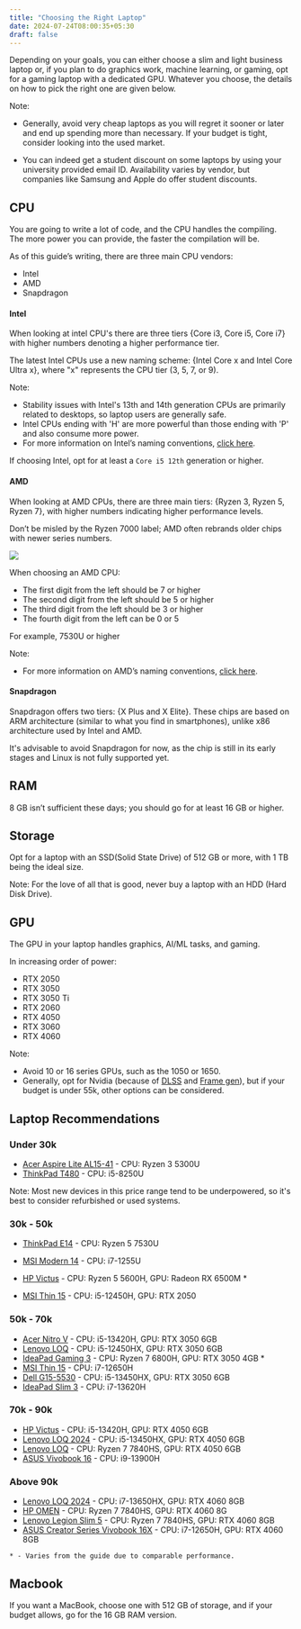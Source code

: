 ```yaml
---
title: "Choosing the Right Laptop"
date: 2024-07-24T08:00:35+05:30
draft: false
---
```


Depending on your goals, you can either choose a slim and light business laptop or, if you plan to do graphics work, machine learning, or gaming, opt for a gaming laptop with a dedicated GPU. Whatever you choose, the details on how to pick the right one are given below.


Note: 
- Generally, avoid very cheap laptops as you will regret it sooner or later and end up spending more than necessary. If your budget is tight, consider looking into the used market.

- You can indeed get a student discount on some laptops by using your university provided email ID. Availability varies by vendor, but companies like Samsung and Apple do offer student discounts.


## CPU
You are going to write a lot of code, and the CPU handles the compiling. The more power you can provide, the faster the compilation will be.

As of this guide’s writing, there are three main CPU vendors:
- Intel
- AMD
- Snapdragon

#### Intel 
When looking at intel CPU's there are three tiers {Core i3, Core i5, Core i7} with higher numbers denoting a higher performance tier.

The latest Intel CPUs use a new naming scheme: {Intel Core x and Intel Core Ultra x}, where "x" represents the CPU tier (3, 5, 7, or 9).

Note: 
- Stability issues with Intel's 13th and 14th generation CPUs are primarily related to desktops, so laptop users are generally safe.
- Intel CPUs ending with 'H' are more powerful than those ending with 'P' and also consume more power.
- For more information on Intel’s naming conventions, [click here](https://www.intel.com/content/www/us/en/processors/processor-numbers.html).

If choosing Intel, opt for at least a `Core i5 12th` generation or higher.

#### AMD
When looking at AMD CPUs, there are three main tiers: {Ryzen 3, Ryzen 5, Ryzen 7}, with higher numbers indicating higher performance levels.

Don’t be misled by the Ryzen 7000 label; AMD often rebrands older chips with newer series numbers.

![](https://storage-asset.msi.com/global/picture/news/2023/nb/nb-20230220-1.jpg)

When choosing an AMD CPU:
- The first digit from the left should be 7 or higher
- The second digit from the left should be 5 or higher
- The third digit from the left should be 3 or higher
- The fourth digit from the left can be 0 or 5

For example, 7530U or higher

Note:
- For more information on AMD’s naming conventions, [click here](https://www.msi.com/blog/understand-how-amd-name-their-mobile-cpu).

#### Snapdragon
Snapdragon offers two tiers: {X Plus and X Elite}. These chips are based on ARM architecture (similar to what you find in smartphones), unlike x86 architecture used by Intel and AMD.

It's advisable to avoid Snapdragon for now, as the chip is still in its early stages and Linux is not fully supported yet.


## RAM
8 GB isn’t sufficient these days; you should go for at least 16 GB or higher.

## Storage
Opt for a laptop with an SSD(Solid State Drive) of 512 GB or more, with 1 TB being the ideal size.

Note: For the love of all that is good, never buy a laptop with an HDD (Hard Disk Drive).

## GPU
The GPU in your laptop handles graphics, AI/ML tasks, and gaming.

In increasing order of power:
- RTX 2050
- RTX 3050
- RTX 3050 Ti
- RTX 2060
- RTX 4050
- RTX 3060
- RTX 4060

Note: 
- Avoid 10 or 16 series GPUs, such as the 1050 or 1650.
- Generally, opt for Nvidia (because of [DLSS](https://www.xda-developers.com/dlss) and [Frame gen](https://www.reddit.com/r/explainlikeimfive/comments/183bhj9/eli5_what_is_frame_generation_and_how_does_it_work/)), but if your budget is under 55k, other options can be considered.

## Laptop Recommendations
### Under 30k
- [Acer Aspire Lite AL15-41](https://www.amazon.in/Acer-Smartchoice-Premium-Windows-AL15-41/dp/B0CWTSF1TK) - CPU: Ryzen 3 5300U
- [ThinkPad T480](https://www.amazon.in/Refurbished-Lenovo-ThinkPad-Bluetooth-Graphics/dp/B0CD7V2RPG) - CPU: i5-8250U

Note: Most new devices in this price range tend to be underpowered, so it's best to consider refurbished or used systems.

### 30k - 50k
- [ThinkPad E14](https://www.amazon.in/Lenovo-ThinkPad-Graphics-Keyboard-21JRS00T00/dp/B0C7J16NYC) - CPU:  Ryzen 5 7530U

- [MSI Modern 14](https://www.amazon.in/MSI-i7-1255U-Windows-Graphics-C12M-459IN/dp/B09YCX5F52) - CPU: i7-1255U

- [HP Victus](https://www.amazon.in/HP-Graphics-15-6-inch-Backlit-fb0147AX/dp/B0C946F286) - CPU: Ryzen 5 5600H, GPU: Radeon RX 6500M *

- [MSI Thin 15](https://www.amazon.in/MSI-i5-12450H-Windows-GeForce-B12UCX-1696IN) - CPU: i5-12450H, GPU: RTX 2050

### 50k - 70k
- [Acer Nitro V](https://www.amazon.in/Acer-i5-13420H-Graphics-Display-ANV15-51/dp/B0CQP1T2VW) - CPU: i5-13420H, GPU: RTX 3050 6GB
- [Lenovo LOQ](https://www.amazon.in/Lenovo-i5-12450HX-300Nits-Graphics-83GS003NIN/dp/B0D49RN3X6) - CPU: i5-12450HX, GPU: RTX 3050 6GB
- [IdeaPad Gaming 3](https://www.amazon.in/Lenovo-IdeaPad-39-62cm-Keyboard-82SB00Y8IN/dp/B0CL5KS6R9) - CPU: Ryzen 7 6800H, GPU: RTX 3050 4GB *
- [MSI Thin 15](https://www.amazon.in/MSI-i7-12650H-Windows-GeForce-B12UCX-1694IN/dp/B0CV9S7ZV6) - CPU: i7-12650H
- [Dell G15-5530](https://www.amazon.in/Dell-G15-5530-Gaming-i5-13450HX-Processor/dp/B0CRKX3JRT) - CPU: i5-13450HX, GPU: RTX 3050 6GB
- [IdeaPad Slim 3](https://www.amazon.in/Lenovo-IdeaPad-i7-13620H-38-1cm-83EM008GIN/dp/B0D6NCVQZQ) - CPU: i7-13620H

### 70k - 90k
- [HP Victus](https://www.amazon.in/HP-i5-13420H-15-6-inch-Backlit-fa1319TX/dp/B0D1YJR2ZY) - CPU: i5-13420H, GPU: RTX 4050 6GB
- [Lenovo LOQ 2024](https://www.amazon.in/Lenovo-i5-13450HX-300Nits-Graphics-83DV007GIN/dp/B0D49W5KZP) - CPU: i5-13450HX, GPU: RTX 4050 6GB
- [Lenovo LOQ](https://www.amazon.in/Lenovo-Powered-7840HS-350Nits-82XT004JIN/dp/B0CR1KCT6B) - CPU: Ryzen 7 7840HS, GPU: RTX 4050 6GB
- [ASUS Vivobook 16](https://www.amazon.in/ASUS-Vivobook-i9-13900H-Fingerprint-X1605VA-MB947WS/dp/B0CHMZRC89) - CPU: i9-13900H

### Above 90k
- [Lenovo LOQ 2024](https://www.amazon.in/Lenovo-i7-13650HX-39-6cm-300Nits-83DV00LXIN/dp/B0D3TGNY9G) - CPU: i7-13650HX, GPU: RTX 4060 8GB
- [HP OMEN](https://www.amazon.in/Choice-HP-Gaming-Response-xd0020AX/dp/B0CCVZP835) - CPU: Ryzen 7 7840HS, GPU: RTX 4060 8G
- [Lenovo Legion Slim 5](https://www.amazon.in/Lenovo-Powered-40-64cm-300Nits-82Y9009JIN/dp/B0CGLQJP1Y) - CPU: Ryzen 7 7840HS, GPU: RTX 4060 8GB
- [ASUS Creator Series Vivobook 16X](https://www.amazon.in/ASUS-Creator-Vivobook-i7-12650H-K3605ZV-MB741WS/dp/B0C5N2K738) - CPU:  i7-12650H, GPU: RTX 4060 8GB

`* - Varies from the guide due to comparable performance.`

## Macbook
If you want a MacBook, choose one with 512 GB of storage, and if your budget allows, go for the 16 GB RAM version.
